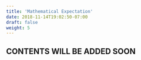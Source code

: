 ```yaml
---
title: 'Mathematical Expectation'
date: 2018-11-14T19:02:50-07:00
draft: false
weight: 5
---
```

## CONTENTS WILL BE ADDED SOON

